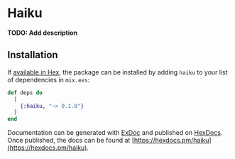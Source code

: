 # Haiku

**TODO: Add description**

## Installation

If [available in Hex](https://hex.pm/docs/publish), the package can be installed
by adding `haiku` to your list of dependencies in `mix.exs`:

```elixir
def deps do
  [
    {:haiku, "~> 0.1.0"}
  ]
end
```

Documentation can be generated with [ExDoc](https://github.com/elixir-lang/ex_doc)
and published on [HexDocs](https://hexdocs.pm). Once published, the docs can
be found at [https://hexdocs.pm/haiku](https://hexdocs.pm/haiku).

